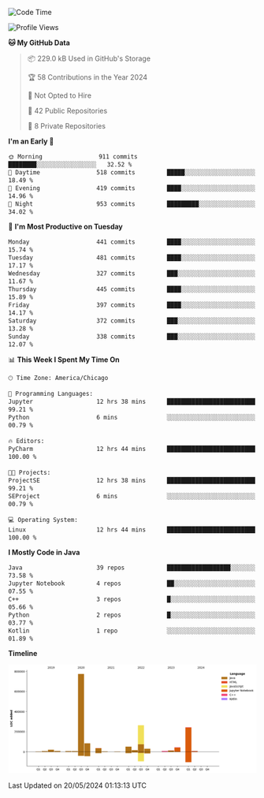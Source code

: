 <!--START_SECTION:waka-->
![Code Time](http://img.shields.io/badge/Code%20Time-411%20hrs%2016%20mins-blue)

![Profile Views](http://img.shields.io/badge/Profile%20Views-69-blue)

**🐱 My GitHub Data** 

> 📦 229.0 kB Used in GitHub's Storage 
 > 
> 🏆 58 Contributions in the Year 2024
 > 
> 🚫 Not Opted to Hire
 > 
> 📜 42 Public Repositories 
 > 
> 🔑 8 Private Repositories 
 > 
**I'm an Early 🐤** 

```text
🌞 Morning                911 commits         ████████░░░░░░░░░░░░░░░░░   32.52 % 
🌆 Daytime                518 commits         █████░░░░░░░░░░░░░░░░░░░░   18.49 % 
🌃 Evening                419 commits         ████░░░░░░░░░░░░░░░░░░░░░   14.96 % 
🌙 Night                  953 commits         █████████░░░░░░░░░░░░░░░░   34.02 % 
```
📅 **I'm Most Productive on Tuesday** 

```text
Monday                   441 commits         ████░░░░░░░░░░░░░░░░░░░░░   15.74 % 
Tuesday                  481 commits         ████░░░░░░░░░░░░░░░░░░░░░   17.17 % 
Wednesday                327 commits         ███░░░░░░░░░░░░░░░░░░░░░░   11.67 % 
Thursday                 445 commits         ████░░░░░░░░░░░░░░░░░░░░░   15.89 % 
Friday                   397 commits         ████░░░░░░░░░░░░░░░░░░░░░   14.17 % 
Saturday                 372 commits         ███░░░░░░░░░░░░░░░░░░░░░░   13.28 % 
Sunday                   338 commits         ███░░░░░░░░░░░░░░░░░░░░░░   12.07 % 
```


📊 **This Week I Spent My Time On** 

```text
🕑︎ Time Zone: America/Chicago

💬 Programming Languages: 
Jupyter                  12 hrs 38 mins      █████████████████████████   99.21 % 
Python                   6 mins              ░░░░░░░░░░░░░░░░░░░░░░░░░   00.79 % 

🔥 Editors: 
PyCharm                  12 hrs 44 mins      █████████████████████████   100.00 % 

🐱‍💻 Projects: 
ProjectSE                12 hrs 38 mins      █████████████████████████   99.21 % 
SEProject                6 mins              ░░░░░░░░░░░░░░░░░░░░░░░░░   00.79 % 

💻 Operating System: 
Linux                    12 hrs 44 mins      █████████████████████████   100.00 % 
```

**I Mostly Code in Java** 

```text
Java                     39 repos            ██████████████████░░░░░░░   73.58 % 
Jupyter Notebook         4 repos             ██░░░░░░░░░░░░░░░░░░░░░░░   07.55 % 
C++                      3 repos             █░░░░░░░░░░░░░░░░░░░░░░░░   05.66 % 
Python                   2 repos             █░░░░░░░░░░░░░░░░░░░░░░░░   03.77 % 
Kotlin                   1 repo              ░░░░░░░░░░░░░░░░░░░░░░░░░   01.89 % 
```



**Timeline**

![Lines of Code chart](https://raw.githubusercontent.com/phanijsp/phanijsp/main/assets/bar_graph.png)


 Last Updated on 20/05/2024 01:13:13 UTC
<!--END_SECTION:waka-->
